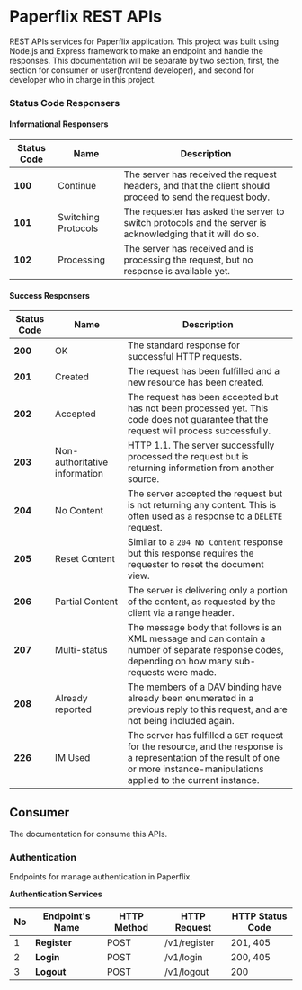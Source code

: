 # Paperflix REST APIs
REST APIs services for Paperflix application. This project was built using Node.js and Express framework to make an endpoint and handle the responses. This documentation will be separate by two section, first, the section for consumer or user(frontend developer), and second for developer who in charge in this project.

### Status Code Responsers

#### Informational Responsers

Status Code | Name | Description
------------|------|------------
**100** | Continue | The server has received the request headers, and that the client should proceed to send the request body.
**101** | Switching Protocols | The requester has asked the server to switch protocols and the server is acknowledging that it will do so.
**102** | Processing | The server has received and is processing the request, but no response is available yet.

#### Success Responsers

Status Code | Name | Description
------------|------|------------
**200** | OK | The standard response for successful HTTP requests.
**201** | Created | The request has been fulfilled and a new resource has been created.
**202** | Accepted | The request has been accepted but has not been processed yet. This code does not guarantee that the request will process successfully.
**203** | Non-authoritative information | HTTP 1.1. The server successfully processed the request but is returning information from another source.
**204** | No Content | The server accepted the request but is not returning any content. This is often used as a response to a `DELETE` request.
**205** | Reset Content | Similar to a `204 No Content` response but this response requires the requester to reset the document view.
**206** | Partial Content | The server is delivering only a portion of the content, as requested by the client via a range header.
**207** | Multi-status | The message body that follows is an XML message and can contain a number of separate response codes, depending on how many sub-requests were made.
**208** | Already reported | The members of a DAV binding have already been enumerated in a previous reply to this request, and are not being included again.
**226** | IM Used | The server has fulfilled a `GET` request for the resource, and the response is a representation of the result of one or more instance-manipulations applied to the current instance.

## Consumer
The documentation for consume this APIs.

### Authentication
Endpoints for manage authentication in Paperflix.

**Authentication Services**

No | Endpoint's Name | HTTP Method | HTTP Request | HTTP Status Code 
---|-----------------|-------------|--------------|-----------------
1 | **Register** | POST | /v1/register | 201, 405
2 | **Login** | POST | /v1/login | 200, 405
3 | **Logout** | POST | /v1/logout | 200